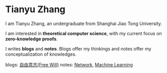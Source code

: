 # Tianyu Zhang

I am Tianyu Zhang, an undergraduate from Shanghai Jiao Tong University.

I am interested in **theoretical computer science**, with my current focus on **zero-knowledge proofs**.

I writes **blogs** and **notes**. Blogs offer my thinkings and notes offer my conceptualization of knowledges.

blogs: [自由意志(Free Will)](https://zhangtian-yu.github.io/blogs/free_will.pdf)
notes: [Network](https://zhangtian-yu.github.io/notes/network.md),
[Machine Learning](https://zhangtian-yu.github.io/notes/machine_learning.md)


